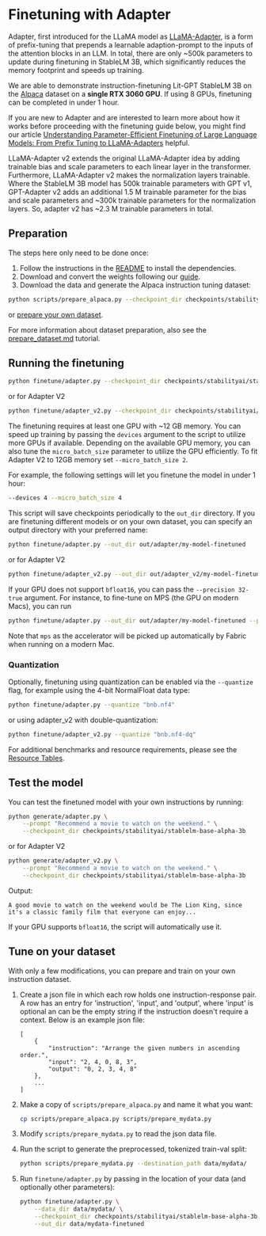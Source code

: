 # Finetuning with Adapter

Adapter, first introduced for the LLaMA model as [LLaMA-Adapter](https://arxiv.org/abs/2303.16199), is a form of prefix-tuning that prepends a learnable adaption-prompt to the inputs of the attention blocks in an LLM. In total, there are only ~500k parameters to update during finetuning in StableLM 3B, which significantly reduces the memory footprint and speeds up training.

We are able to demonstrate instruction-finetuning Lit-GPT StableLM 3B on the [Alpaca](https://github.com/tatsu-lab/stanford_alpaca) dataset on a **single RTX 3060 GPU**. If using 8 GPUs, finetuning can be completed in under 1 hour.

If you are new to Adapter and are interested to learn more about how it works before proceeding with the finetuning guide below, you might find our article [Understanding Parameter-Efficient Finetuning of Large Language Models: From Prefix Tuning to LLaMA-Adapters](https://lightning.ai/pages/community/article/understanding-llama-adapters/) helpful.

LLaMA-Adapter v2 extends the original LLaMA-Adapter idea by adding trainable bias and scale parameters to each linear layer in the transformer. Furthermore, LLaMA-Adapter v2 makes the normalization layers trainable. Where the StableLM 3B model has 500k trainable parameters with GPT v1, GPT-Adapter v2 adds an additional 1.5 M trainable parameter for the bias and scale parameters and ~300k trainable parameters for the normalization layers. So, adapter v2 has ~2.3 M trainable parameters in total.

## Preparation

The steps here only need to be done once:

1. Follow the instructions in the [README](../README.md) to install the dependencies.
2. Download and convert the weights following our [guide](download_stablelm.md).
3. Download the data and generate the Alpaca instruction tuning dataset:

```bash
python scripts/prepare_alpaca.py --checkpoint_dir checkpoints/stabilityai/stablelm-base-alpha-3b
```

or [prepare your own dataset](#tune-on-your-dataset).

For more information about dataset preparation, also see the [prepare_dataset.md](./prepare_dataset.md) tutorial.

## Running the finetuning

```bash
python finetune/adapter.py --checkpoint_dir checkpoints/stabilityai/stablelm-base-alpha-3b
```

or for Adapter V2

```bash
python finetune/adapter_v2.py --checkpoint_dir checkpoints/stabilityai/stablelm-base-alpha-3b
```

The finetuning requires at least one GPU with ~12 GB memory.
You can speed up training by passing the `devices` argument to the script to utilize more GPUs if available.
Depending on the available GPU memory, you can also tune the `micro_batch_size` parameter to utilize the GPU efficiently.
To fit Adapter V2 to 12GB memory set `--micro_batch_size 2`.

For example, the following settings will let you finetune the model in under 1 hour:

```bash
--devices 4 --micro_batch_size 4
```

This script will save checkpoints periodically to the `out_dir` directory. If you are finetuning different models or on your own dataset, you can specify an output directory with your preferred name:

```bash
python finetune/adapter.py --out_dir out/adapter/my-model-finetuned
```

or for Adapter V2

```bash
python finetune/adapter_v2.py --out_dir out/adapter_v2/my-model-finetuned
```

If your GPU does not support `bfloat16`, you can pass the `--precision 32-true` argument.
For instance, to fine-tune on MPS (the GPU on modern Macs), you can run

```bash
python finetune/adapter.py --out_dir out/adapter/my-model-finetuned --precision 32-true
```

Note that `mps` as the accelerator will be picked up automatically by Fabric when running on a modern Mac.

### Quantization

Optionally, finetuning using quantization can be enabled via the `--quantize` flag, for example using the 4-bit NormalFloat data type:

```bash
python finetune/adapter.py --quantize "bnb.nf4"
```

or using adapter_v2 with double-quantization:

```bash
python finetune/adapter_v2.py --quantize "bnb.nf4-dq"
```

For additional benchmarks and resource requirements, please see the [Resource Tables](resource-tables.md).

## Test the model

You can test the finetuned model with your own instructions by running:

```bash
python generate/adapter.py \
    --prompt "Recommend a movie to watch on the weekend." \
    --checkpoint_dir checkpoints/stabilityai/stablelm-base-alpha-3b
```

or for Adapter V2

```bash
python generate/adapter_v2.py \
    --prompt "Recommend a movie to watch on the weekend." \
    --checkpoint_dir checkpoints/stabilityai/stablelm-base-alpha-3b
```

Output:

```text
A good movie to watch on the weekend would be The Lion King, since it's a classic family film that everyone can enjoy...
```

If your GPU supports `bfloat16`, the script will automatically use it.

## Tune on your dataset

With only a few modifications, you can prepare and train on your own instruction dataset.

1. Create a json file in which each row holds one instruction-response pair.
   A row has an entry for 'instruction', 'input', and 'output', where 'input' is optional an can be
   the empty string if the instruction doesn't require a context. Below is an example json file:

    ```text
    [
        {
            "instruction": "Arrange the given numbers in ascending order.",
            "input": "2, 4, 0, 8, 3",
            "output": "0, 2, 3, 4, 8"
        },
        ...
    ]
    ```

2. Make a copy of `scripts/prepare_alpaca.py` and name it what you want:

    ```bash
    cp scripts/prepare_alpaca.py scripts/prepare_mydata.py
    ```

3. Modify `scripts/prepare_mydata.py` to read the json data file.
4. Run the script to generate the preprocessed, tokenized train-val split:

    ```bash
    python scripts/prepare_mydata.py --destination_path data/mydata/
    ```

5. Run `finetune/adapter.py` by passing in the location of your data (and optionally other parameters):

    ```bash
    python finetune/adapter.py \
        --data_dir data/mydata/ \
        --checkpoint_dir checkpoints/stabilityai/stablelm-base-alpha-3b \
        --out_dir data/mydata-finetuned
    ```
